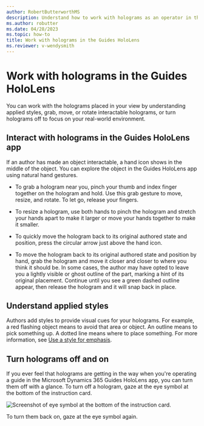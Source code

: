 ```yaml
---
author: RobertButterworthMS
description: Understand how to work with holograms as an operator in the Dynamics 365 Guides HoloLens app
ms.author: robutter
ms.date: 04/28/2023
ms.topic: how-to
title: Work with holograms in the Guides HoloLens
ms.reviewer: v-wendysmith
---
```


# Work with holograms in the Guides HoloLens

You can work with the holograms placed in your view by understanding applied styles, grab, move, or rotate interactable holograms, or turn holograms off to focus on your real-world environment.

## Interact with holograms in the Guides HoloLens app

If an author has made an object interactable, a hand icon shows in the middle of the object. You can explore the object in the Guides HoloLens app using natural hand gestures.

- To grab a hologram near you, pinch your thumb and index finger together on the hologram and hold. Use this grab gesture to move, resize, and rotate. To let go, release your fingers.

- To resize a hologram, use both hands to pinch the hologram and stretch your hands apart to make it larger or move your hands together to make it smaller.

- To quickly move the hologram back to its original authored state and position, press the circular arrow just above the hand icon.
<!-- Say "Guides, Reset Step" to move all objects back to their starting positions. -->

- To move the hologram back to its original authored state and position by hand, grab the hologram and move it closer and closer to where you think it should be. In some cases, the author may have opted to leave you a lightly visible or ghost outline of the part, marking a hint of its original placement. Continue until you see a green dashed outline appear, then release the hologram and it will snap back in place.

## Understand applied styles

Authors add styles to provide visual cues for your holograms. For example, a red flashing object means to avoid that area or object. An outline means to pick something up. A dotted line means where to place something. For more information, see [Use a style for emphasis](hololens-app-styles.md).

## Turn holograms off and on

If you ever feel that holograms are getting in the way when you're operating a guide in the Microsoft Dynamics 365 Guides HoloLens app, you can turn them off with a glance. To turn off a hologram, gaze at the eye symbol at the bottom of the instruction card.

![Screenshot of eye symbol at the bottom of the instruction card.](media/turn-off-holograms.jpg "Screenshot of eye symbol at the bottom of the instruction card")

To turn them back on, gaze at the eye symbol again. 